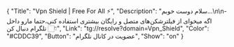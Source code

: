 {
"Title": "Vpn Shield | Free For All ⚡️",
"Description": "سلام دوست خوبم...\n\n- اگه میخوای از فیلترشکن‌های متصل و رایگان بیشتری استفاده کنی،حتما مارو داخل تلگرام دنبال کن 👇🏻",
"Link": "tg://resolve?domain=Vpn_Shield",
"Color": "#CDDC39",
"Button": "عضویت در کانال نلگرام",
"Show": "on"
}
